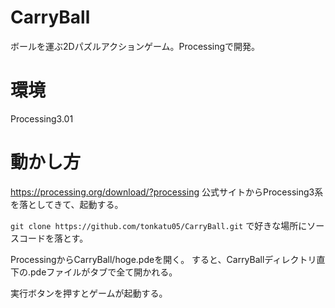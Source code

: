 # CarryBall

ボールを運ぶ2Dパズルアクションゲーム。Processingで開発。

# 環境

Processing3.01

# 動かし方

https://processing.org/download/?processing
公式サイトからProcessing3系を落としてきて、起動する。

`git clone https://github.com/tonkatu05/CarryBall.git`
で好きな場所にソースコードを落とす。

ProcessingからCarryBall/hoge.pdeを開く。
すると、CarryBallディレクトリ直下の.pdeファイルがタブで全て開かれる。

実行ボタンを押すとゲームが起動する。
